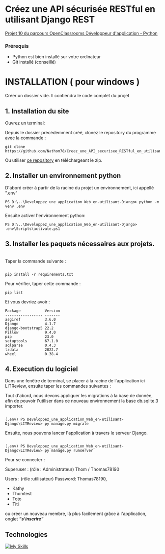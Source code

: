 # Créez une API sécurisée RESTful en utilisant Django REST
[Projet 10 du parcours OpenClassrooms Développeur d'application - Python](https://openclassrooms.com/fr/paths/518/projects/838/assignment)

### Prérequis
* Python est bien installé sur votre ordinateur
* Git installé (conseillé)

# INSTALLATION ( pour windows )

Créer un dossier vide. Il contiendra le code complet du projet
## 1. Installation du site

Ouvrez un terminal:

Depuis le dossier précédemment créé, clonez le repository du programme avec la commande :

<pre><code>git clone https://github.com/Nathom78/Creez_une_API_securisee_RESTful_en_utilisant_Django_REST.git</code></pre>

Ou utiliser [ce repository](https://github.com/Nathom78/Creez_une_API_securisee_RESTful_en_utilisant_Django_REST.git) en téléchargeant le zip.
<br>


## 2. Installer un environnement python

D'abord créer à partir de la racine du projet un environnement, ici appellé ".env"

`PS D:\..\Developpez_une_application_Web_en-utilisant-Django> python -m venv .env`

Ensuite activer l'environnement python: 

`PS D:\..\Developpez_une_application_Web_en-utilisant-Django> .env\Scripts\activate.ps1`


## 3. Installer les paquets nécessaires aux projets.

<br>
Taper la commande suivante : 
<pre><code>
pip install -r requirements.txt
</code></pre>

Pour vérifier, taper cette commande :
<pre><code>pip list</code></pre>
Et vous devriez avoir :
<pre><code>Package           Version
----------------- -------
asgiref           3.6.0
Django            4.1.7
django-bootstrap5 22.2
Pillow            9.4.0
pip               23.0
setuptools        67.1.0
sqlparse          0.4.3
tzdata            2022.7
wheel             0.38.4
</code></pre>

## 4. Execution du logiciel

Dans une fenêtre de terminal, se placer à la racine de l'application
ici LITReview, ensuite taper les commandes suivantes :

Tout d'abord, nous devons appliquer les migrations à la base de donnée,
afin de pouvoir l'utiliser dans ce nouveau environnement la base db.sqlite.3 importer. 
<pre><code>
(.env) PS Developpez_une_application_Web_en-utilisant-Django\LITReview> py manage.py migrate
</code></pre>

Ensuite, nous pouvons lancer l'application à travers le serveur Django.

<pre><code>
(.env) PS Developpez_une_application_Web_en-utilisant-Django\LITReview> py manage.py runserver 
</code></pre>

Pour se connecter :

Superuser : (rôle : Administrateur) Thom / Thomas78190

Users : (rôle :utilisateur) Password: Thomas78190,
- Kathy
- Thomtest
- Toto
- Titi

ou créer un nouveau membre, là plus facilement grâce à l'application, onglet  **_"s'inscrire"_**

## Technologies
[![My Skills](https://skillicons.dev/icons?i=git,github,python,django&theme=dark)](https://skillicons.dev)
